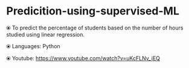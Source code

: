 # Predicition-using-supervised-ML

⦿ To predict the percentage of students based on the number of hours studied using linear regression. 

⦿ Languages: Python

⦿ Youtube: https://www.youtube.com/watch?v=uKcFLNv_jEQ

   

